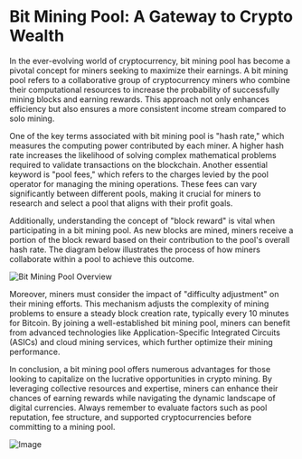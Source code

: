 # Bit Mining Pool: A Gateway to Crypto Wealth

In the ever-evolving world of cryptocurrency, bit mining pool has become a pivotal concept for miners seeking to maximize their earnings. A bit mining pool refers to a collaborative group of cryptocurrency miners who combine their computational resources to increase the probability of successfully mining blocks and earning rewards. This approach not only enhances efficiency but also ensures a more consistent income stream compared to solo mining.

One of the key terms associated with bit mining pool is "hash rate," which measures the computing power contributed by each miner. A higher hash rate increases the likelihood of solving complex mathematical problems required to validate transactions on the blockchain. Another essential keyword is "pool fees," which refers to the charges levied by the pool operator for managing the mining operations. These fees can vary significantly between different pools, making it crucial for miners to research and select a pool that aligns with their profit goals.

Additionally, understanding the concept of "block reward" is vital when participating in a bit mining pool. As new blocks are mined, miners receive a portion of the block reward based on their contribution to the pool's overall hash rate. The diagram below illustrates the process of how miners collaborate within a pool to achieve this outcome.

![Bit Mining Pool Overview](https://github.com/user-attachments/assets/3be06921-4469-491d-bd37-5f14c53422b7)

Moreover, miners must consider the impact of "difficulty adjustment" on their mining efforts. This mechanism adjusts the complexity of mining problems to ensure a steady block creation rate, typically every 10 minutes for Bitcoin. By joining a well-established bit mining pool, miners can benefit from advanced technologies like Application-Specific Integrated Circuits (ASICs) and cloud mining services, which further optimize their mining performance.

In conclusion, a bit mining pool offers numerous advantages for those looking to capitalize on the lucrative opportunities in crypto mining. By leveraging collective resources and expertise, miners can enhance their chances of earning rewards while navigating the dynamic landscape of digital currencies. Always remember to evaluate factors such as pool reputation, fee structure, and supported cryptocurrencies before committing to a mining pool. 

![Image](https://github.com/user-attachments/assets/057c907c-805e-4310-a052-f5031067f3de)
